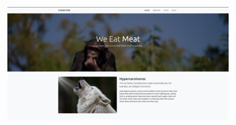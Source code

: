 ![alt text](https://github.com/binsarkiel/karnivore-style-bootstrap/blob/main/assets/preview.png?raw=true)